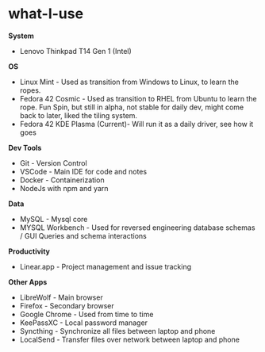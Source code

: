 # what-I-use

**System**
- Lenovo Thinkpad T14 Gen 1 (Intel)

**OS**
- Linux Mint - Used as transition from Windows to Linux, to learn the ropes.
- Fedora 42 Cosmic - Used as transition to RHEL from Ubuntu to learn the rope. Fun Spin, but still in alpha, not stable for daily dev, might come back to later, liked the tiling system.
- Fedora 42 KDE Plasma (Current)- Will run it as a daily driver, see how it goes

**Dev Tools**
- Git - Version Control
- VSCode - Main IDE for code and notes
- Docker - Containerization
- NodeJs with npm and yarn

**Data**
- MySQL - Mysql core
- MYSQL Workbench - Used for reversed engineering database schemas / GUI Queries and schema interactions

**Productivity**
- Linear.app - Project management and issue tracking

**Other Apps**
- LibreWolf - Main browser
- Firefox - Secondary browser
- Google Chrome - Used from time to time
- KeePassXC - Local password manager
- Syncthing - Synchronize all files between laptop and phone
- LocalSend - Transfer files over network between laptop and phone


